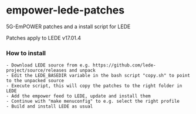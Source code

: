 # empower-lede-patches
5G-EmPOWER patches and a install script for LEDE


Patches apply to LEDE v17.01.4


### How to install

```
- Download LEDE source from e.g. https://github.com/lede-project/source/releases and unpack
- Edit the LEDE_BASEDIR variable in the bash script "copy.sh" to point to the unpacked source
- Execute script, this will copy the patches to the right folder in LEDE
- Add the empower feed to LEDE, update and install them
- Continue with "make menuconfig" to e.g. select the right profile
- Build and install LEDE as usual
```

